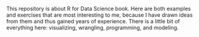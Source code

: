 This repository is about R for Data Science book. 
Here are both examples and exercises that are most interesting to me,
because I have drawn ideas from them and thus gained years of experience. 
There is a little bit of everything here: visualizing, wrangling, programming, and modeling.
